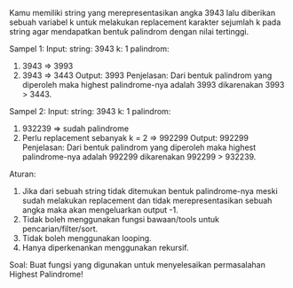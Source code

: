 Kamu memiliki string yang merepresentasikan angka 3943 lalu diberikan sebuah variabel k untuk melakukan replacement karakter sejumlah k pada string agar mendapatkan bentuk palindrom dengan nilai tertinggi. 

Sampel 1:
Input:
string: 3943 
k: 1 
palindrom:
1. 3943  => 3993
2. 3943 => 3443
Output: 3993
Penjelasan: Dari bentuk palindrom yang diperoleh maka highest palindrome-nya adalah 3993 dikarenakan 3993 > 3443.

Sampel 2:
Input: 
string: 3943 
k: 1 
palindrom: 
1. 932239  => sudah palindrome 
2. Perlu replacement sebanyak k = 2 => 992299
Output: 992299 
Penjelasan: Dari bentuk palindrom yang diperoleh maka highest palindrome-nya adalah 992299 dikarenakan 992299 > 932239.

Aturan:
1. Jika dari sebuah string tidak ditemukan bentuk palindrome-nya meski sudah melakukan replacement dan tidak merepresentasikan sebuah angka maka akan mengeluarkan output -1.
2. Tidak boleh menggunakan fungsi bawaan/tools untuk pencarian/filter/sort.
3. Tidak boleh menggunakan looping.
4. Hanya diperkenankan menggunakan rekursif.

Soal:
Buat fungsi yang digunakan untuk menyelesaikan permasalahan Highest Palindrome!
